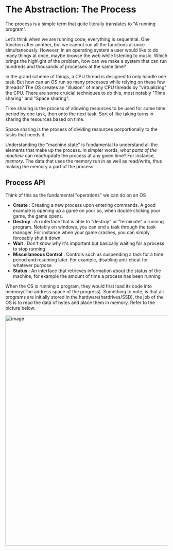 # The Abstraction: The Process
The process is a simple term that quite literally translates to "A running program". 

Let's think when we are running code, everything is sequential. One function after 
another, but we cannot run all the functions at once simultaneously. However, in an operating system a user would like to do many things at once, maybe browse the
web while listening to music. Which brings the highlight of the problem, how can we make a system that can run hundreds and thousands of processes at the same time?

In the grand scheme of things, a CPU thread is designed to only handle one task. But how can an OS run so many processes while relying on these few threads? 
The OS creates an "illusion" of many CPU threads by "virtualizing" the CPU. There are some cruicial techniques to do this, most notably "Time sharing" and "Space sharing".

Time sharing is the process of allowing resources to be used for some time period by one task, then onto the next task. Sort of like taking turns in sharing the resources 
based on time.

Space sharing is the process of dividing resources porportionally to the tasks that needs it.

Understanding the "machine state" is fundamental to understand all the elements that make up the process. In simpler words, *what parts of the machine* can read/update the process at any given time? For instance, *memory*. The data that uses the memory run in as well as read/write, thus making the memory a part of the process.

## Process API
Think of this as the fundamental "operations" we can do on an OS

- **Create** \: Creating a new process upon entering commands. A good example is opening up a game on your pc, when double clicking your game, the game opens. 
- **Destroy** \: An interface that is able to "destroy" or "terminate" a running program. Notably on windows, you can end a task through the task manager. For instance when your game crashes, you can simply forceably shut it down.
- **Wait** \: Don't know why it's important but basically waiting for a process to stop running.
- **Miscellaneous Control** \: Controls such as suspending a task for a time period and resuming later. For example, disabling anti-cheat for whatever purpose
- **Status** \: An interface that retrieves information about the status of the machine, for example the amount of time a process has been running

When the OS is running a program, they would first load its code into memory(The address space of the progress). Something to note, is that all programs are initially stored in the hardware(hardrives/SSD), the job of the OS is to read the data of bytes and place them in memory. Refer to the picture below:

<img width="717" alt="image" src="https://user-images.githubusercontent.com/64807003/202829419-55e989c9-c791-4860-b4e5-ef3d62bd7a79.png">
